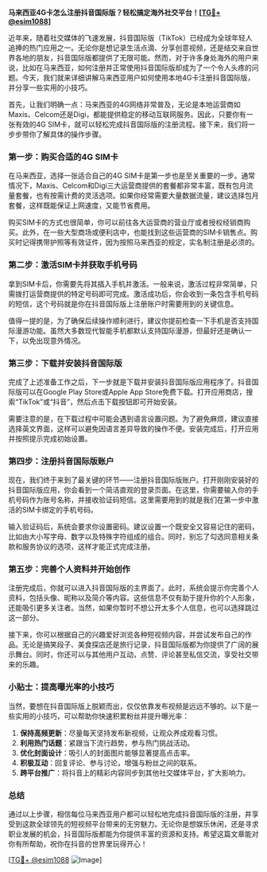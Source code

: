 **马来西亚4G卡怎么注册抖音国际版？轻松搞定海外社交平台！[[TG💪+ @esim1088](https://t.me/s/esim1088)]**

近年来，随着社交媒体的飞速发展，抖音国际版（TikTok）已经成为全球年轻人追捧的热门应用之一。无论你是想记录生活点滴、分享创意视频，还是结交来自世界各地的朋友，抖音国际版都提供了无限可能。然而，对于许多身处海外的用户来说，比如在马来西亚，如何注册并正常使用抖音国际版却成为了一个令人头疼的问题。今天，我们就来详细讲解马来西亚用户如何使用本地4G卡注册抖音国际版，并分享一些实用的小技巧。

首先，让我们明确一点：马来西亚的4G网络非常普及，无论是本地运营商如Maxis、Celcom还是Digi，都能提供稳定的移动互联网服务。因此，只要你有一张有效的4G SIM卡，就可以轻松完成抖音国际版的注册流程。接下来，我们将一步步带你了解具体的操作步骤。

### 第一步：购买合适的4G SIM卡

在马来西亚，选择一张适合自己的4G SIM卡是第一步也是至关重要的一步。通常情况下，Maxis、Celcom和Digi三大运营商提供的套餐都非常丰富，既有包月流量套餐，也有按需计费的灵活选项。如果你经常需要大量数据流量，建议选择包月套餐，这样既能保证上网速度，又能节省费用。

购买SIM卡的方式也很简单，你可以前往各大运营商的营业厅或者授权经销商购买。此外，在一些大型商场或便利店中，也能找到这些运营商的SIM卡销售点。购买时记得携带护照等有效证件，因为按照马来西亚的规定，实名制注册是必须的。

### 第二步：激活SIM卡并获取手机号码

拿到SIM卡后，你需要先将其插入手机并激活。一般来说，激活过程非常简单，只需拨打运营商提供的特定号码即可完成。激活成功后，你会收到一条包含手机号码的短信，这个号码就是你在抖音国际版上注册账户时需要用到的关键信息。

值得一提的是，为了确保后续操作顺利进行，建议你提前检查一下手机是否支持国际漫游功能。虽然大多数现代智能手机都默认支持国际漫游，但最好还是确认一下，以免出现意外情况。

### 第三步：下载并安装抖音国际版

完成了上述准备工作之后，下一步就是下载并安装抖音国际版应用程序了。抖音国际版可以在Google Play Store或Apple App Store免费下载。打开应用商店，搜索“TikTok”或“抖音”，然后点击下载按钮即可开始安装。

需要注意的是，在下载过程中可能会遇到语言设置问题。为了避免麻烦，建议直接选择英文界面，这样可以避免因语言差异导致的操作不便。安装完成后，打开应用并按照提示完成初始设置。

### 第四步：注册抖音国际版账户

现在，我们终于来到了最关键的环节——注册抖音国际版账户。打开刚刚安装好的抖音国际版应用，你会看到一个简洁直观的登录页面。在这里，你需要输入你的手机号码作为账号名称，并接收验证码短信。这里需要用到的就是我们在第一步中激活的SIM卡绑定的手机号码。

输入验证码后，系统会要求你设置密码。建议设置一个既安全又容易记住的密码，比如由大小写字母、数字以及特殊字符组成的组合。同时，别忘了勾选同意相关条款和服务协议的选项，这样才能正式完成注册。

### 第五步：完善个人资料并开始创作

注册完成后，你就可以进入抖音国际版的主界面了。此时，系统会提示你完善个人资料，包括头像、昵称以及简介等内容。这些信息不仅有助于提升你的个人形象，还能吸引更多关注者。当然，如果你暂时不想公开太多个人信息，也可以选择跳过这一部分。

接下来，你可以根据自己的兴趣爱好浏览各种短视频内容，并尝试发布自己的作品。无论是搞笑段子、美食探店还是旅行记录，抖音国际版都为你提供了广阔的展示舞台。同时，你还可以与其他用户互动，点赞、评论甚至私信交流，享受社交带来的乐趣。

### 小贴士：提高曝光率的小技巧

当然，要想在抖音国际版上脱颖而出，仅仅依靠发布视频是远远不够的。以下是一些实用的小技巧，可以帮助你快速积累粉丝并提升曝光率：

1. **保持高频更新**：尽量每天坚持发布新视频，让观众养成观看习惯。
2. **利用热门话题**：紧跟当下流行趋势，参与热门挑战活动。
3. **优化封面设计**：吸引人的封面图片能够显著提高点击率。
4. **积极互动**：回复评论、参与讨论，增强与粉丝之间的联系。
5. **跨平台推广**：将抖音上的精彩内容同步到其他社交媒体平台，扩大影响力。

### 总结

通过以上步骤，相信每位马来西亚用户都可以轻松地完成抖音国际版的注册，并享受到这款全球领先的短视频平台带来的无穷魅力。无论你是想娱乐休闲，还是寻求职业发展的机会，抖音国际版都能为你提供丰富的资源和支持。希望这篇文章能对你有所帮助，祝你在抖音的世界里玩得开心！

[[TG💪+ @esim1088](https://t.me/s/esim1088) ![Image](https://i.postimg.cc/4NQfJmqS/Snipaste-2025-05-13-00-14-12.png)]